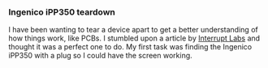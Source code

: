 ### Ingenico iPP350 teardown

I have been wanting to tear a device apart to get a better understanding of how things work, like PCBs. I stumbled upon a article by [Interrupt Labs](https://www.interruptlabs.co.uk/articles/dissection-of-a-payment-terminal) and thought it was a perfect one to do. My first task was finding the Ingenico iPP350 with a plug so I could have the screen working. 


